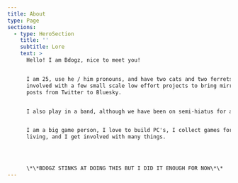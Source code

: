 ```yaml
---
title: About
type: Page
sections:
  - type: HeroSection
    title: ''
    subtitle: Lore
    text: >
      Hello! I am Bdogz, nice to meet you!


      I am 25, use he / him pronouns, and have two cats and two ferrets! I am
      involved with a few small scale low effort projects to bring mirrors of
      posts from Twitter to Bluesky. 


      I also play in a band, although we have been on semi-hiatus for a while. 


      I am a big game person, I love to build PC's, I collect games for a
      living, and I get involved with many things. 




      \*\*BDOGZ STINKS AT DOING THIS BUT I DID IT ENOUGH FOR NOW\*\*
---
```

